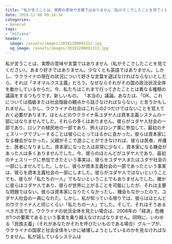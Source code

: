 ```yaml
---
title: "私が言うことは、実際の意味や言葉ではありません（私がそこでしたことを見てください）。"
date: 2019-12-08 09:16:34
categories:
- General
tags:
- "nitiasa"
header:
  image: /assets/images/20191208091312.jpg
  og_image: /assets/images/20191208091312.jpg
---
```


私が言うことは、実際の意味や言葉ではありません（私がそこでしたことを見てください）。あまり好きではありません。少なくとも英語ではありません。しかし、ウクライナの現在の状況について好きな言葉を選ばなければならないとしたら、それは「ネオマルクス主義」だろう。なぜならそれがその国の政治状況全体を動かしているからだ。今、私たちはこれまで行ってきたこととは異なる種類の議論をするつもりです。新しいもの。 「本当の」議論。あなたは、「OK、これについては階級または社会階級の観点から話さなければならない」と言うかもしれません。しかし、ウクライナの社会はこれらの2つだけではないことを覚えておく必要があります。ほとんどのウクライナ系ユダヤ人は資本主義システムの一部にはなりませんでした。それらの多くはありません。彼らがユダヤ人社会の一部であり、ロシアの植民地の一部であり、例えばロシア軍に参加して、最初のチェスリーグでプレーすることは彼らにとってはるかに良かった。彼らは資本家になる機会がなかった。父親がそこで遊ぶことができなければ、彼らは医者、弁護士、医者になりました。資本家になった人は非常に少なく、資本家になる機会があった人は多くありませんでした。今、彼らのほとんどがユダヤ人であり、最初のチェスリーグに参加できたという事実は、彼らをユダヤ人またはユダヤ社会の一部にしませんでした。しかし、彼らが資本主義社会の一部であったという事実は、彼らを資本主義社会の一部にしました。彼らがユダヤ人ではないということでも、彼らが「私たちの一人」でもないということでもありませんでした。確かに彼らはユダヤ人であり、彼らが世界に上がることを可能にしたが、それは主要な問題ではない。彼らは資本家になりたくなかったし、機会もなかったので、ユダヤ人社会の一員になれた。しかし、私が知っている限りでは、彼らはほとんどのウクライナ人と同じくらい「私たちの一人」でした。そして、それはそうあるべき方法です。ウクライナの状況全体を見たい場合は、2008年の「経済」危機が1つの要素であるという事実を乗り越えなければなりません。同時に、いわゆる「民族主義」（それがあなたがそれを呼びたいものである場合）グループが、ウクライナの国家と社会全体をいかに破壊しようとしているのかを見なければなりません。私が話しているシステムは

